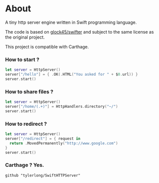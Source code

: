 # About

A tiny http server engine written in Swift programming language.

The code is based on [glock45/swifter](https://github.com/glock45/swifter) and subject to the same license as the original project.

This project is compatible with Carthage.


### How to start ?

```swift
let server = HttpServer()
server["/hello"] = { .OK(.HTML("You asked for " + $0.url)) }
server.start()

```


### How to share files ? 

```swift
let server = HttpServer()
server["/home/(.+)"] = HttpHandlers.directory("~/")
server.start()
```


### How to redirect ?

```swift
let server = HttpServer()
server["/redirect"] = { request in
  return .MovedPermanently("http://www.google.com")
}
server.start()
```


### Carthage ? Yes.

```
github "tylerlong/SwiftHTTPServer"
```
